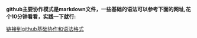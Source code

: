 **github主要协作模式是markdown文件，一些基础的语法可以参考下面的网址,花个10分钟看看，实践一下就行:**

[链接到github基础协作和语法格式](https://www.cnblogs.com/yabin/p/6366151.html)
